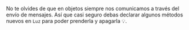 No te olvides de que en objetos siempre nos comunicamos a través del envío de mensajes. Así que casi seguro debas declarar algunos métodos nuevos en `Luz` para poder prenderla y apagarla :bulb:. 